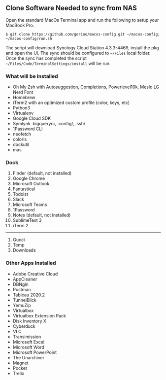 ## Clone Software Needed to sync from NAS
Open the standard MacOs Terminal app and run the following to setup your MacBook Pro.
```
$ git clone https://github.com/gorino/macos-config.git ~/macos-config; ~/macos-config/run.sh
```
The script will download Synology Cloud Station 4.3.3-4469, install the pkg and open the UI.
The sync should be configured to `~/Files` local folder.
Once the sync has completed the script `~/Files/Code/TerminalSettings/install` will be run.

### What will be installed
* Oh My Zsh with Autosuggestion, Completions, Powerlevel10k, Meslo LG Nerd Font
* Homebrew
* iTerm2 with an optimized custom profile (color, keys, etc)
* Python3
* Virtualenv
* Google Cloud SDK
* Symlynk .bigqueryrc, .config/, .ssh/
* 1Password CLI
* neofetch
* colorls
* dockutil
* mas

### Dock
1) Finder (default, not installed)
2) Google Chrome
3) Microsoft Outlook
4) Fantastical
5) Todoist
6) Slack
7) Microsoft Teams
8) 1Password
7) Notes (default, not installed)
8) SublimeText 3
9) iTerm 2
---
1) Gucci
2) Temp
3) Downloads

### Other Apps Installed
* Adobe Creative Cloud
* AppCleaner
* DBNgin
* Postman
* Tableau 2020.2
* TunnelBlick
* YemuZip
* Virtualbox
* Virtualbox Extension Pack
* Disk Inventory X
* Cyberduck
* VLC
* Transimission
* Microsoft Excel
* Microsoft Word
* Microsoft PowerPoint
* The Unarchiver
* Magnet
* Pocket
* Trello
